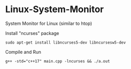 # Linux-System-Monitor
System Monitor for Linux (similar to htop)

Install "ncurses" package
```
sudo apt-get install libncurses5-dev libncursesw5-dev
```

Compile and Run
```
g++ -std="c++17" main.cpp -lncurses && ./a.out
```
